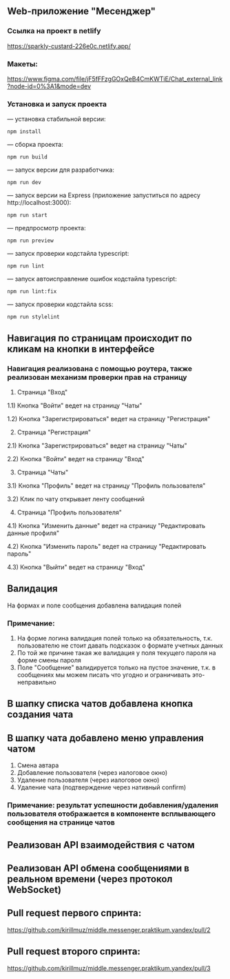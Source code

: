## Web-приложение "Месенджер"

### Ссылка на проект в netlify
https://sparkly-custard-226e0c.netlify.app/

### Макеты:
https://www.figma.com/file/jF5fFFzgGOxQeB4CmKWTiE/Chat_external_link?node-id=0%3A1&mode=dev

### Установка и запуск проекта
— установка стабильной версии:
```
npm install
```

— сборка проекта:
```
npm run build
```

— запуск версии для разработчика:
```
npm run dev
```

— запуск версии на Express (приложение запуститься по адресу http://localhost:3000):
```
npm run start
```

— предпросмотр проекта:
```
npm run preview
```

— запуск проверки кодстайла typescript:
```
npm run lint
```

— запуск автоисправление ошибок кодстайла typescript:
```
npm run lint:fix
```

— запуск проверки кодстайла scss:
```
npm run stylelint
```

## Навигация по страницам происходит по кликам на кнопки в интерфейсе
### Навигация реализована с помощью роутера, также реализован механизм проверки прав на страницу
1) Страница "Вход"

1.1) Кнопка "Войти" ведет на страницу "Чаты"

1.2) Кнопка "Зарегистрироваться" ведет на страницу "Регистрация"

2) Страница "Регистрация"

2.1) Кнопка "Зарегистрироваться" ведет на страницу "Чаты"

2.2) Кнопка "Войти" ведет на страницу "Вход"

3) Страница "Чаты"

3.1) Кнопка "Профиль" ведет на страницу "Профиль пользователя"

3.2) Клик по чату открывает ленту сообщений

4) Страница "Профиль пользователя"

4.1) Кнопка "Изменить данные" ведет на страницу "Редактировать данные профиля"

4.2) Кнопка "Изменить пароль" ведет на страницу "Редактировать пароль"

4.3) Кнопка "Выйти" ведет на страницу "Вход"


## Валидация
На формах и поле сообщения добавлена валидация полей
### Примечание: 
1) На форме логина валидация полей только на обязательность, т.к. пользователю не стоит давать подсказок о формате учетных данных
2) По той же причине такая же валидация у поля текущего пароля на форме смены пароля
3) Поле "Сообщение" валидируется только на пустое значение, т.к. в сообщениях мы можем писать что угодно и ограничивать это- неправильно

## В шапку списка чатов добавлена кнопка создания чата
## В шапку чата добавлено меню управления чатом 
1) Смена автара
2) Добавление пользователя (через иалоговое окно)
3) Удаление пользователя  (через иалоговое окно)
4) Удаление чата (подтверждение через нативный confirm)
### Примечание: результат успешности добавления/удаления пользователя отображается в компоненте всплывающего сообщения на странице чатов

## Реализован API взаимодействия с чатом
## Реализован API обмена сообщениями в реальном времени (через протокол WebSocket)

## Pull request первого спринта:
https://github.com/kirillmuz/middle.messenger.praktikum.yandex/pull/2


## Pull request второго спринта:
https://github.com/kirillmuz/middle.messenger.praktikum.yandex/pull/3
